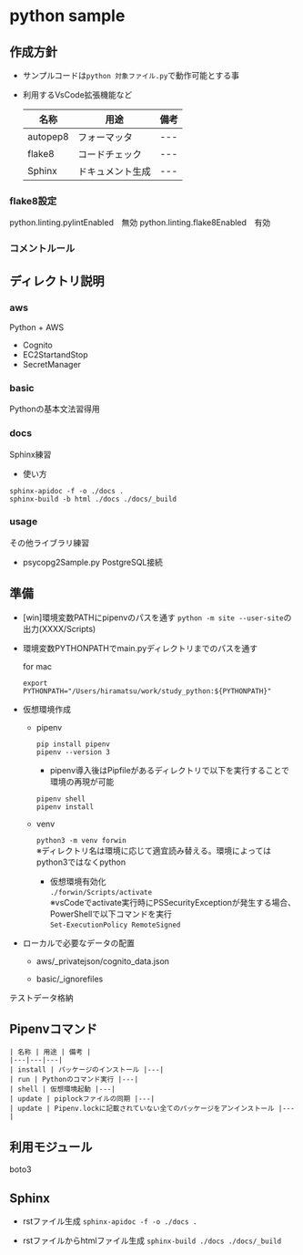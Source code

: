 python sample
===

## 作成方針
* サンプルコードは`python 対象ファイル.py`で動作可能とする事
* 利用するVsCode拡張機能など

    | 名称 | 用途 | 備考 |
    |---|---|---|
    | autopep8 | フォーマッタ |---|
    | flake8 | コードチェック |---|
    | Sphinx | ドキュメント生成 |---|

### flake8設定
python.linting.pylintEnabled　無効
python.linting.flake8Enabled　有効

### コメントルール

## ディレクトリ説明

### aws
Python + AWS

* Cognito
* EC2StartandStop
* SecretManager

### basic
Pythonの基本文法習得用

### docs
Sphinx練習

- 使い方
```
sphinx-apidoc -f -o ./docs .
sphinx-build -b html ./docs ./docs/_build  
```

### usage
その他ライブラリ練習

* psycopg2Sample.py
    PostgreSQL接続


## 準備
* [win]環境変数PATHにpipenvのパスを通す
    `python -m site --user-site`の出力(XXXX/Scripts)


* 環境変数PYTHONPATHでmain.pyディレクトリまでのパスを通す

    for mac
    ```
    export PYTHONPATH="/Users/hiramatsu/work/study_python:${PYTHONPATH}"
    ```

* 仮想環境作成

    - pipenv
        ```
        pip install pipenv
        pipenv --version 3
        ```

        - pipenv導入後はPipfileがあるディレクトリで以下を実行することで環境の再現が可能

        ```
        pipenv shell
        pipenv install
        ```

    - venv

        `python3 -m venv forwin`  
        ※ディレクトリ名は環境に応じて適宜読み替える。環境によってはpython3ではなくpython

        - 仮想環境有効化  
        `./forwin/Scripts/activate`  
        ※vsCodeでactivate実行時にPSSecurityExceptionが発生する場合、PowerShellで以下コマンドを実行  
        `Set-ExecutionPolicy RemoteSigned`

* ローカルで必要なデータの配置
    - aws/_privatejson/cognito_data.json

    - basic/_ignorefiles


テストデータ格納

## Pipenvコマンド 
    | 名称 | 用途 | 備考 |
    |---|---|---|
    | install | パッケージのインストール |---|
    | run | Pythonのコマンド実行 |---|
    | shell | 仮想環境起動 |---|
    | update | piplockファイルの同期 |---|
    | update | Pipenv.lockに記載されていない全てのパッケージをアンインストール |---|


## 利用モジュール
boto3

## Sphinx
* rstファイル生成
`sphinx-apidoc -f -o ./docs .`

* rstファイルからhtmlファイル生成
`sphinx-build ./docs ./docs/_build`

